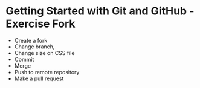 # Getting Started with Git and GitHub - Exercise Fork

- Create a fork
- Change branch, 
- Change size on CSS file
- Commit
- Merge 
- Push to remote repository
- Make a pull request  
